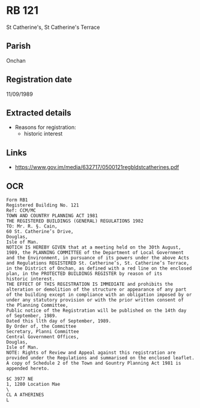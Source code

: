 # RB 121

St Catherine's, St Catherine's Terrace

## Parish
Onchan

## Registration date
11/09/1989

## Extracted details
* Reasons for registration:
  - historic interest


## Links
- https://www.gov.im/media/632717/0500121regbldstcatherines.pdf

## OCR
```
Form RB1
Registered Building No. 121
Ref: CCM/MC
TOWN AND COUNTRY PLANNING ACT 1981
THE REGISTERED BUILDINGS (GENERAL) REGULATIONS 1982
TO: Mr. R. §. Cain,
60 St. Catherine’s Drive,
Douglas,
Isle of Man.
NOTICH IS HEREBY GIVEN that at a meeting held on the 30th August,
1989, the PLANNING COMMITTEE of the Department of Local Government
and the Environment, in pursuance of its powers under the above Acts
and Regulations REGISTERED St. Catherine’s, St. Catherine’s Terrace,
in the District of Onchan, as defined with a red line on the enclosed
plan, in the PROTECTED BUILDINGS REGISTER by reason of its
historic interest.
THE EFFECT OF THIS REGISTRATION IS IMMEDIATE and prohibits the
alteration or demolition of the structure or appearance of any part
of the building except in compliance with an obligation imposed by or
under any statutory provision or with the prior written consent of
the Planning Committee,
Public notice of the Registration will be published on the 14th day
of September, 1989.
Dated this llth day of September, 1989.
By Order of, the Committee
Secretary, Planni Committee
Central Government Offices,
Douglas,
Isle of Man.
NOTE: Rights of Review and Appeal against this registration are
provided under the Regulations and summarised on the enclosed leaflet.
A copy of Schedule 2 of the Town and Gountry Planning Act 1981 is
appended hereto.

$C 3977 NE
1, 1280 Location Mae
\
CL A ATHERINES
L
```
